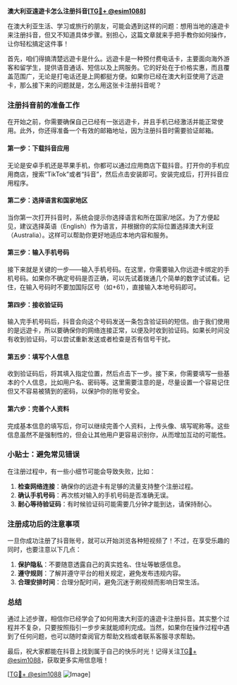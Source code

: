 **澳大利亚遠遊卡怎么注册抖音[[TG💪+ @esim1088](https://t.me/s/esim1088)]**

在澳大利亚生活、学习或旅行的朋友，可能会遇到这样的问题：想用当地的遠遊卡来注册抖音，但又不知道具体步骤。别担心，这篇文章就来手把手教你如何操作，让你轻松搞定这件事！

首先，咱们得搞清楚远遊卡是什么。远遊卡是一种预付费电话卡，主要面向海外游客和留学生，提供语音通话、短信以及上网服务。它的好处在于价格实惠，而且覆盖范围广，无论是打电话还是上网都挺方便。如果你已经在澳大利亚使用了远遊卡，那么接下来的问题就是，怎么用这张卡注册抖音呢？

### 注册抖音前的准备工作

在开始之前，你需要确保自己已经有一张远遊卡，并且手机已经激活并能正常使用。此外，你还得准备一个有效的邮箱地址，因为注册抖音时需要验证邮箱。

#### 第一步：下载抖音应用

无论是安卓手机还是苹果手机，你都可以通过应用商店下载抖音。打开你的手机应用商店，搜索“TikTok”或者“抖音”，然后点击安装即可。安装完成后，打开抖音应用程序。

#### 第二步：选择语言和国家地区

当你第一次打开抖音时，系统会提示你选择语言和所在国家/地区。为了方便起见，建议选择英语（English）作为语言，并根据你的实际位置选择澳大利亚（Australia）。这样可以帮助你更好地适应本地内容和服务。

#### 第三步：输入手机号码

接下来就是关键的一步——输入手机号码。在这里，你需要输入你远遊卡绑定的手机号码。如果你不确定号码是否正确，可以先试着拨通几个简单的数字试试看。记住，在输入号码时不要加国际区号（如+61），直接输入本地号码即可。

#### 第四步：接收验证码

输入完手机号码后，抖音会向这个号码发送一条包含验证码的短信。由于我们使用的是远遊卡，所以要确保你的网络连接正常，以便及时收到验证码。如果长时间没有收到验证码，可以尝试重新发送或者检查是否有信号干扰。

#### 第五步：填写个人信息

收到验证码后，将其填入指定位置，然后点击下一步。接下来，你需要填写一些基本的个人信息，比如用户名、密码等。这里需要注意的是，尽量设置一个容易记住但又不容易被猜到的密码，以保护你的账号安全。

#### 第六步：完善个人资料

完成基本信息的填写后，你可以继续完善个人资料，上传头像、填写昵称等。这些信息虽然不是强制性的，但会让其他用户更容易识别你，从而增加互动的可能性。

### 小贴士：避免常见错误

在注册过程中，有一些小细节可能会导致失败，比如：

1. **检查网络连接**：确保你的远遊卡有足够的流量支持整个注册过程。
2. **确认手机号码**：再次核对输入的手机号码是否准确无误。
3. **耐心等待验证码**：有时候验证码可能需要几分钟才能到达，请保持耐心。

### 注册成功后的注意事项

一旦你成功注册了抖音账号，就可以开始浏览各种短视频了！不过，在享受乐趣的同时，也要注意以下几点：

1. **保护隐私**：不要随意透露自己的真实姓名、住址等敏感信息。
2. **遵守规则**：了解并遵守平台的相关规定，避免发布违规内容。
3. **合理安排时间**：合理分配时间，避免沉迷于刷视频而影响日常生活。

### 总结

通过上述步骤，相信你已经学会了如何用澳大利亚的遠遊卡注册抖音。其实整个过程并不复杂，只要按照指引一步步来就能顺利完成。当然，如果你在操作过程中遇到了任何问题，也可以随时查阅官方帮助文档或者联系客服寻求帮助。

最后，祝大家都能在抖音上找到属于自己的快乐时光！记得关注[TG💪+ @esim1088](https://t.me/s/esim1088)，获取更多实用信息哦！

[[TG💪+ @esim1088](https://t.me/s/esim1088) ![Image](https://i.postimg.cc/4NQfJmqS/Snipaste-2025-05-13-00-14-12.png)]